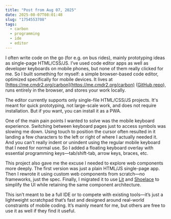 ```yaml
---
title: "Post from Aug 07, 2025"
date: 2025-08-07T08:01:48
slug: "1754553708"
tags:
  - carbon
  - programming
  - ide
  - editor
---
```


I often write code on the go (for e.g. on bus rides), mainly prototyping ideas as single-page HTML/CSS/JS. I’ve used code editor apps as well as developer keyboards on mobile phones, but none of them really clicked for me. So I built something for myself: a simple browser-based code editor, optimized specifically for mobile devices. It lives at [https://me.cmdr2.org/carbon](https://me.cmdr2.org/carbon) ([GitHub repo](https://github.com/cmdr2/carbon)), runs entirely in the browser, and stores your work locally.

The editor currently supports only single-file HTML/CSS/JS projects. It's meant for quick prototyping, not large-scale work, and does not require installation. But if you want, you can install it as a PWA.

One of the main pain points I wanted to solve was the mobile keyboard experience. Switching between keyboard pages just to access symbols was slowing me down. Using touch to position the cursor often resulted in it landing a few characters to the left or right of where I actually needed it. And you can't really indent or unindent using the regular mobile keyboard that I need for normal use. So I added a floating keyboard overlay with essential programming keys—tab/shift-tab, arrow keys, braces, etc.

This project also gave me the excuse I needed to explore web components more deeply. The first version was just a plain HTML/JS single-page app. Then I rewrote it using custom web components from scratch—no frameworks, just the spec. Finally, I migrated it to use [Lit](https://lit.dev) and [Shoelace](https://shoelace.style/) to simplify the UI while retaining the same component architecture.

This isn’t meant to be a full IDE or to compete with existing tools—it’s just a lightweight scratchpad that’s fast and designed around real-world constraints of mobile coding. It’s mainly meant for me, but others are free to use it as well if they find it useful.